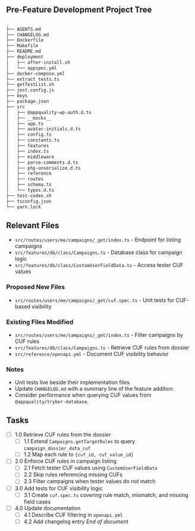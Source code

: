 ## Pre-Feature Development Project Tree

```bash
.
├── AGENTS.md
├── CHANGELOG.md
├── Dockerfile
├── Makefile
├── README.md
├── deployment
│   ├── after-install.sh
│   └── appspec.yml
├── docker-compose.yml
├── extract_tests.ts
├── getTestList.sh
├── jest.config.js
├── keys
├── package.json
├── src
│   ├── @appquality-wp-auth.d.ts
│   ├── __mocks__
│   ├── app.ts
│   ├── avatar-initials.d.ts
│   ├── config.ts
│   ├── constants.ts
│   ├── features
│   ├── index.ts
│   ├── middleware
│   ├── parse-comments.d.ts
│   ├── php-unserialize.d.ts
│   ├── reference
│   ├── routes
│   ├── schema.ts
│   └── types.d.ts
├── test-codex.sh
├── tsconfig.json
└── yarn.lock
```

## Relevant Files

- `src/routes/users/me/campaigns/_get/index.ts` - Endpoint for listing campaigns
- `src/features/db/class/Campaigns.ts` - Database class for campaign logic
- `src/features/db/class/CustomUserFieldData.ts` - Access tester CUF values

### Proposed New Files

- `src/routes/users/me/campaigns/_get/cuf.spec.ts` - Unit tests for CUF-based visibility

### Existing Files Modified

- `src/routes/users/me/campaigns/_get/index.ts` - Filter campaigns by CUF rules
- `src/features/db/class/Campaigns.ts` - Retrieve CUF rules from dossier
- `src/reference/openapi.yml` - Document CUF visibility behavior

### Notes

- Unit tests live beside their implementation files.
- Update `CHANGELOG.md` with a summary line of the feature addition.
- Consider performance when querying CUF values from `@appquality/tryber-database`.

## Tasks

- [ ] 1.0 Retrieve CUF rules from the dossier
  - [ ] 1.1 Extend `Campaigns.getTargetRules` to query `campaign_dossier_data_cuf`
  - [ ] 1.2 Map each rule to `{cuf_id, cuf_value_id}`
- [ ] 2.0 Enforce CUF rules in campaign listing
  - [ ] 2.1 Fetch tester CUF values using `CustomUserFieldData`
  - [ ] 2.2 Skip rules referencing missing CUFs
  - [ ] 2.3 Filter campaigns when tester values do not match
- [ ] 3.0 Add tests for CUF visibility logic
  - [ ] 3.1 Create `cuf.spec.ts` covering rule match, mismatch, and missing field cases
- [ ] 4.0 Update documentation
  - [ ] 4.1 Describe CUF filtering in `openapi.yml`
  - [ ] 4.2 Add changelog entry
_End of document_
